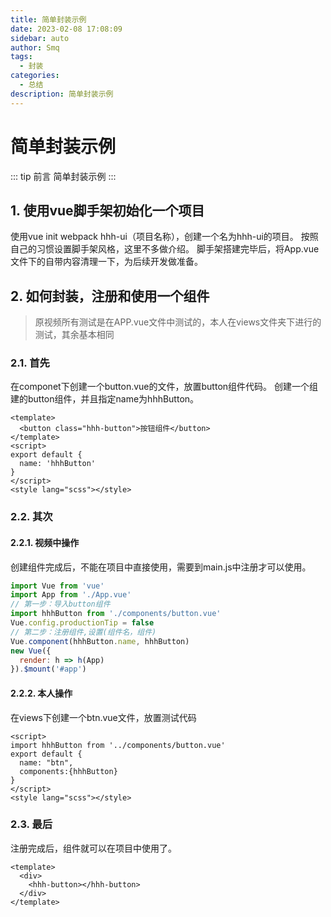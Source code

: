 ```yaml
---
title: 简单封装示例
date: 2023-02-08 17:08:09
sidebar: auto
author: Smq
tags:
  - 封装
categories:
  - 总结
description: 简单封装示例
---
```


# 简单封装示例

::: tip 前言
简单封装示例
:::

## 1. 使用vue脚手架初始化一个项目
使用vue init webpack hhh-ui（项目名称），创建一个名为hhh-ui的项目。
按照自己的习惯设置脚手架风格，这里不多做介绍。
脚手架搭建完毕后，将App.vue文件下的自带内容清理一下，为后续开发做准备。
## 2. 如何封装，注册和使用一个组件
> 原视频所有测试是在APP.vue文件中测试的，本人在views文件夹下进行的测试，其余基本相同
### 2.1. 首先
在componet下创建一个button.vue的文件，放置button组件代码。
创建一个组建的button组件，并且指定name为hhhButton。
```vue
<template>
  <button class="hhh-button">按钮组件</button>
</template>
<script>
export default {
  name: 'hhhButton'
}
</script>
<style lang="scss"></style>
```
### 2.2. 其次
#### 2.2.1. 视频中操作
创建组件完成后，不能在项目中直接使用，需要到main.js中注册才可以使用。
```js
import Vue from 'vue'
import App from './App.vue'
// 第一步：导入button组件
import hhhButton from './components/button.vue'
Vue.config.productionTip = false
// 第二步：注册组件,设置(组件名，组件)
Vue.component(hhhButton.name, hhhButton)
new Vue({
  render: h => h(App)
}).$mount('#app')
```
#### 2.2.2. 本人操作
在views下创建一个btn.vue文件，放置测试代码
```vue
<script>
import hhhButton from '../components/button.vue'
export default {
  name: "btn",
  components:{hhhButton}
}
</script>
<style lang="scss"></style>
```
### 2.3. 最后
注册完成后，组件就可以在项目中使用了。
```vue
<template>
  <div>
    <hhh-button></hhh-button>
  </div>
</template>
```

